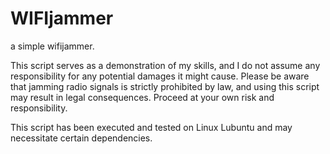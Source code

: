 # WIFIjammer
a simple wifijammer. 

This script serves as a demonstration of my skills, and I do not assume any responsibility for any potential damages it might cause.
Please be aware that jamming radio signals is strictly prohibited by law, and using this script may result in legal consequences. Proceed at your own risk and responsibility.

This script has been executed and tested on Linux Lubuntu and may necessitate certain dependencies.
